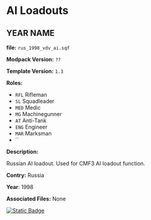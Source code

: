 # AI Loadouts

## YEAR NAME
**file:** `rus_1998_vdv_ai.sqf`

**Modpack Version:** `??`

**Template Version:** `1.3`

**Roles:** 
- `RFL` Rifleman
- `SL` Squadleader
- `MED` Medic
- `MG` Machinegunner
- `AT` Anti-Tank
- `ENG` Engineer
- `MAR` Marksman
- ``

**Description:**

Russian AI loadout. Used for CMF3 AI loadout function.

**Contry:** Russia

**Year**: 1998

**Associated Files:**
None


<a href="https://github.com/clustermod/HCMF3-Loadouts/blob/master/loadouts/russia/loadouts/rus_1998_vdv_ai.sqf">
  <img alt="Static Badge" src="https://img.shields.io/badge/File-Download_(CTRL_%2B_S)-orange?style=flat-square">
</a>
